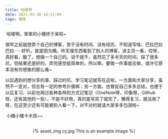 ```yaml
---
title: 哈喽呀
date: 2021-03-30 16:11:09
tags: 随笔
---
```


​		哈喽啊，笨笨的小猪终于来啦~

​		很早之前就想弄个自己的博客，苦于没有时间、没有经历、不知道写啥、巴拉巴拉巴拉······好叭，就是因为懒。昨天搜东西看到了别人的博客，进主页一看，哎呀，真好看，酸了，想搞一个自己的。说干就干，虽然花了多半天的时间，踩了很多坑，但结果还是好的，弄完感觉挺简单的，所以嘛，要做一件事就去做，或许它原本没有你想象的那么难~

​		以后遇到的想分享的事、踩过的坑、学习笔记就写在这啦，一方面和大家分享，虽然不一定对，但总有一定的参考价值嘛；另一方面，也督促自己多多总结，也便于以后复习，以前也用过各种各样的方式记笔记（OneNote呀，印象呀，Github呀，还有其他的一些），不是不好用，真的是写完了就完了，懒得复习，就没用了呀，在这至少还有可能被别人看一下，对不对的就请大家多多包涵啦~

​		小猪小猪卡木昂~~<br><br> 

<div align=center> {% asset_img cy.jpg This is an example image %}</div>




